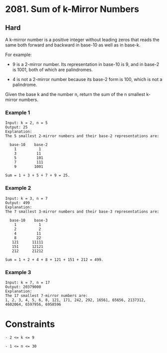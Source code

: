 # 2081. Sum of k-Mirror Numbers
Hard
---
A k-mirror number is a positive integer without leading zeros that reads the same both forward and backward in base-10 as well as in base-k.

For example:

- 9 is a 2-mirror number. Its representation in base-10 is 9, and in base-2 is 1001, both of which are palindromes.

- 4 is not a 2-mirror number because its base-2 form is 100, which is not a palindrome.

Given the base k and the number n, return the sum of the n smallest k-mirror numbers.

### Example 1
```
Input: k = 2, n = 5  
Output: 25  
Explanation:  
The 5 smallest 2-mirror numbers and their base-2 representations are:

  base-10    base-2  
    1          1  
    3         11  
    5         101  
    7         111  
    9        1001  

Sum = 1 + 3 + 5 + 7 + 9 = 25.
```

### Example 2
```
Input: k = 3, n = 7  
Output: 499  
Explanation:  
The 7 smallest 3-mirror numbers and their base-3 representations are:

  base-10    base-3  
    1          1  
    2          2  
    4         11  
    8         22  
   121      11111  
   151      12121  
   212      21212  

Sum = 1 + 2 + 4 + 8 + 121 + 151 + 212 = 499.
```
### Example 3
```
Input: k = 7, n = 17  
Output: 20379000  
Explanation:  
The 17 smallest 7-mirror numbers are:  
1, 2, 3, 4, 5, 6, 8, 121, 171, 242, 292, 16561, 65656, 2137312, 4602064, 6597956, 6958596
```

# Constraints
```
- 2 <= k <= 9

- 1 <= n <= 30

```
